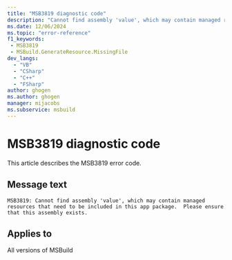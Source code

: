 ```yaml
---
title: "MSB3819 diagnostic code"
description: "Cannot find assembly 'value', which may contain managed resources that need to be included in this app package.  Please ensure that this assembly exists."
ms.date: 12/06/2024
ms.topic: "error-reference"
f1_keywords:
 - MSB3819
 - MSBuild.GenerateResource.MissingFile
dev_langs:
  - "VB"
  - "CSharp"
  - "C++"
  - "FSharp"
author: ghogen
ms.author: ghogen
manager: mijacobs
ms.subservice: msbuild
---
```


# MSB3819 diagnostic code

<!-- :::ErrorDefinitionDescription::: -->
<!-- :::editable-content name="introDescription"::: -->
This article describes the MSB3819 error code.
<!-- :::editable-content-end::: -->

## Message text

```output
MSB3819: Cannot find assembly 'value', which may contain managed resources that need to be included in this app package.  Please ensure that this assembly exists.
```

<!-- :::editable-content name="postOutputDescription"::: -->
<!--
{StrBegin="MSB3819: "}
-->
<!-- :::editable-content-end::: -->
<!-- :::ErrorDefinitionDescription-end::: -->

## Applies to

All versions of MSBuild
